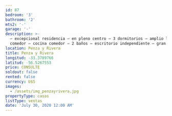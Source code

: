 ```yaml
---
id: 87
bedroom: '3'
bathroom: '2'
mts2: '-'
garage: '-'
description: >-
  – excepcional residencia – en pleno centro – 3 dormitorios – amplio living
  comedor – cocina comedor – 2 baños – escritorio independiente – gran fondo
location: Penza y Rivera
title: Penza y Rivera
longitud: -33.3789766
latitud: -56.5267553
price: CONSULTE
soldout: false
rented: false
currency: U$S
images:
  - /assets/img_penzayrivera.jpg
propertyType: casas
listType: ventas
date: 'July 30, 2020 12:00 AM'
---
```


